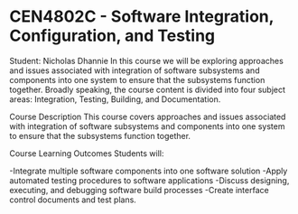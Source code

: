 # CEN4802C - Software Integration, Configuration, and Testing
Student: Nicholas Dhannie
In this course we will be exploring approaches and issues associated with integration of software subsystems and components into one system to ensure that the subsystems function together. Broadly speaking, the course content is divided into four subject areas: Integration, Testing, Building, and Documentation.

Course Description
This course covers approaches and issues associated with integration of software subsystems and components into one system to ensure that the subsystems function together.

Course Learning Outcomes
Students will:

-Integrate multiple software components into one software solution
-Apply automated testing procedures to software applications
-Discuss designing, executing, and debugging software build processes
-Create interface control documents and test plans.

